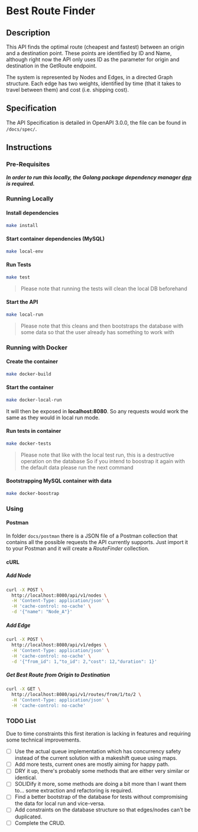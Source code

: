 
# Best Route Finder

## Description

This API finds the optimal route (cheapest and fastest) between an origin and a destination point.
These points are identified by ID and Name, although right now the API only uses ID as the parameter for origin and destination in the GetRoute endpoint.

The system is represented by Nodes and Edges, in a directed Graph structure.
Each edge has two weights, identified by time (that it takes to travel between them) and cost (i.e. shipping cost).

## Specification

The API Specification is detailed in OpenAPI 3.0.0, the file can be found in `/docs/spec/`.

## Instructions

### Pre-Requisites

***In order to run this locally, the Golang package dependency manager [dep](https://github.com/golang/dep) is required.***

### Running Locally

#### Install dependencies

```bash
make install
```

#### Start container dependencies (MySQL)

```bash
make local-env
```

#### Run Tests

```bash
make test
```

>Please note that running the tests will clean the local DB beforehand

#### Start the API

```bash
make local-run
```

>Please note that this cleans and then bootstraps the database with some data so that the user already has something to work with

### Running with Docker

#### Create the container

```bash
make docker-build
```

#### Start the container

```bash
make docker-local-run
```

It will then be exposed in **localhost:8080**. So any requests would work the same as they would in local run mode.

#### Run tests in container

```bash
make docker-tests
```

>Please note that like with the local test run, this is a destructive operation on the database
>So if you intend to boostrap it again with the default data please run the next command

#### Bootstrapping MySQL container with data

```bash
make docker-boostrap
```

### Using

#### Postman

In folder `docs/postman` there is a JSON file of a Postman collection that contains all the possible requests the API currently supports.
Just import it to your Postman and it will create a *RouteFinder* collection.

#### cURL

##### Add Node

```bash
curl -X POST \
  http://localhost:8080/api/v1/nodes \
  -H 'Content-Type: application/json' \
  -H 'cache-control: no-cache' \
  -d '{"name": "Node_A"}'
```

##### Add Edge

```bash
curl -X POST \
  http://localhost:8080/api/v1/edges \
  -H 'Content-Type: application/json' \
  -H 'cache-control: no-cache' \
  -d '{"from_id": 1,"to_id": 2,"cost": 12,"duration": 1}'
```

##### Get Best Route from Origin to Destination

```bash
curl -X GET \
  http://localhost:8080/api/v1/routes/from/1/to/2 \
  -H 'Content-Type: application/json' \
  -H 'cache-control: no-cache'
```

### TODO List

Due to time constraints this first iteration is lacking in features and requiring some technical improvements.

- [ ] Use the actual queue implementation which has concurrency safety instead of the current solution with a makeshift queue using maps.
- [ ] Add more tests, current ones are mostly aiming for happy path.
- [ ] DRY it up, there's probably some methods that are either very similar or identical.
- [ ] SOLIDify it more, some methods are doing a bit more than I want them to... some extraction and refactoring is required.
- [ ] Find a better bootstrap of the database for tests without compromising the data for local run and vice-versa.
- [ ] Add constraints on the database structure so that edges/nodes can't be duplicated.
- [ ] Complete the CRUD.
